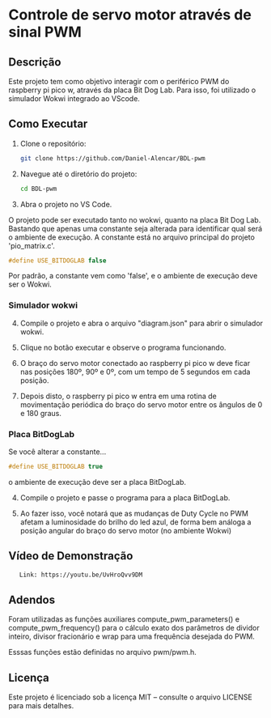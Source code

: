 # Controle de servo motor através de sinal PWM

## Descrição
Este projeto tem como objetivo interagir com o periférico PWM do raspberry pi pico w, através da placa Bit Dog Lab. Para isso, foi utilizado o simulador Wokwi integrado ao VScode.

## Como Executar
1. Clone o repositório:
   ```bash
   git clone https://github.com/Daniel-Alencar/BDL-pwm
   ```
2. Navegue até o diretório do projeto:
   ```bash
   cd BDL-pwm
   ```
3. Abra o projeto no VS Code.

O projeto pode ser executado tanto no wokwi, quanto na placa Bit Dog Lab. Bastando que apenas uma constante seja alterada para identificar qual será o ambiente de execução. A constante está no arquivo principal do projeto 'pio_matrix.c'.

```c
#define USE_BITDOGLAB false
```

Por padrão, a constante vem como 'false', e o ambiente de execução deve ser o Wokwi.

### Simulador wokwi
  
4. Compile o projeto e abra o arquivo "diagram.json" para abrir o simulador wokwi.

5. Clique no botão executar e observe o programa funcionando.

6. O braço do servo motor conectado ao raspberry pi pico w deve ficar nas posições 180º, 90º e 0º, com um tempo de 5 segundos em cada posição.

7. Depois disto, o raspberry pi pico w entra em uma rotina de movimentação periódica do braço do servo motor entre os ângulos de 0 e 180 graus.

### Placa BitDogLab

Se você alterar a constante...
```c
#define USE_BITDOGLAB true
```
o ambiente de execução deve ser a placa BitDogLab.

4. Compile o projeto e passe o programa para a placa BitDogLab.

5. Ao fazer isso, você notará que as mudanças de Duty Cycle no PWM afetam a luminosidade do brilho do led azul, de forma bem análoga a posição angular do braço do servo motor (no ambiente Wokwi) 


## Vídeo de Demonstração
```bash
   Link: https://youtu.be/UvHroQvv9DM
```

## Adendos

Foram utilizadas as funções auxiliares compute_pwm_parameters() e compute_pwm_frequency() para o cálculo exato dos parâmetros de dividor inteiro, divisor fracionário e wrap para uma frequência desejada do PWM.

Esssas funções estão definidas no arquivo pwm/pwm.h.

## Licença
Este projeto é licenciado sob a licença MIT – consulte o arquivo LICENSE para mais detalhes.

